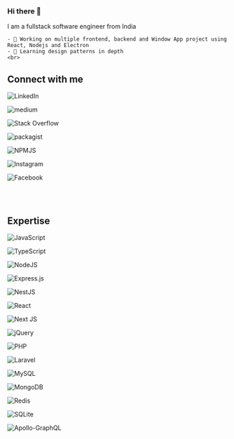 ### Hi there 👋

  I am a fullstack software engineer from India

    - 🔭 Working on multiple frontend, backend and Window App project using React, Nodejs and Electron
    - 🌱 Learning design patterns in depth
    <br>

## Connect with me

![LinkedIn](https://img.shields.io/badge/linkedin-%230077B5.svg?style=for-the-badge&logo=linkedin&logoColor=white&link=https://in.linkedin.com/in/lb-madesia-890b021a1)

![medium](https://img.shields.io/badge/Medium-12100E?style=for-the-badge&logo=medium&logoColor=white&link=https://medium.com/@lalbabumadesia2)

![Stack Overflow](https://img.shields.io/badge/-Stackoverflow-FE7A16?style=for-the-badge&logo=stack-overflow&logoColor=white&https://stackoverflow.com/users/22148493/lb-madesia?tab=profile)

![packagist](https://img.shields.io/badge/SASS-hotpink.svg?style=for-the-badge&logo=SASS&logoColor=whitelink=https://packagist.org/users/lbmadesia/packages/)

![NPMJS](https://img.shields.io/badge/NPM-%23CB3837.svg?style=for-the-badge&logo=npm&logoColor=white&link=https://www.npmjs.com/~lbmadesia)

![Instagram](https://img.shields.io/badge/Instagram-%23E4405F.svg?style=for-the-badge&logo=Instagram&logoColor=white&link=https://www.instagram.com/lbmadesia)

![Facebook](https://img.shields.io/badge/Facebook-%231877F2.svg?style=for-the-badge&logo=Facebook&logoColor=white&link=https://www.facebook.com/profile.php?id=100012726150335)
 

<br>
<br>

## Expertise


![JavaScript](https://img.shields.io/badge/javascript-%23323330.svg?style=for-the-badge&logo=javascript&logoColor=%23F7DF1E)

![TypeScript](https://img.shields.io/badge/typescript-%23007ACC.svg?style=for-the-badge&logo=typescript&logoColor=white)

![NodeJS](https://img.shields.io/badge/node.js-6DA55F?style=for-the-badge&logo=node.js&logoColor=white)

![Express.js](https://img.shields.io/badge/express.js-%23404d59.svg?style=for-the-badge&logo=express&logoColor=%2361DAFB)


![NestJS](https://img.shields.io/badge/nestjs-%23E0234E.svg?style=for-the-badge&logo=nestjs&logoColor=white)

![React](https://img.shields.io/badge/react-%2320232a.svg?style=for-the-badge&logo=react&logoColor=%2361DAFB)

![Next JS](https://img.shields.io/badge/Next-black?style=for-the-badge&logo=next.js&logoColor=white)


![jQuery](https://img.shields.io/badge/jquery-%230769AD.svg?style=for-the-badge&logo=jquery&logoColor=white)

![PHP](https://img.shields.io/badge/php-%23777BB4.svg?style=for-the-badge&logo=php&logoColor=white)

![Laravel](https://img.shields.io/badge/laravel-%23FF2D20.svg?style=for-the-badge&logo=laravel&logoColor=white)


![MySQL](https://img.shields.io/badge/mysql-%2300f.svg?style=for-the-badge&logo=mysql&logoColor=white)

 ![MongoDB](https://img.shields.io/badge/MongoDB-%234ea94b.svg?style=for-the-badge&logo=mongodb&logoColor=white)

 ![Redis](https://img.shields.io/badge/redis-%23DD0031.svg?style=for-the-badge&logo=redis&logoColor=white)

 ![SQLite](https://img.shields.io/badge/sqlite-%2307405e.svg?style=for-the-badge&logo=sqlite&logoColor=white)

 ![Apollo-GraphQL](https://img.shields.io/badge/-ApolloGraphQL-311C87?style=for-the-badge&logo=apollo-graphql)

<br>
<br>
